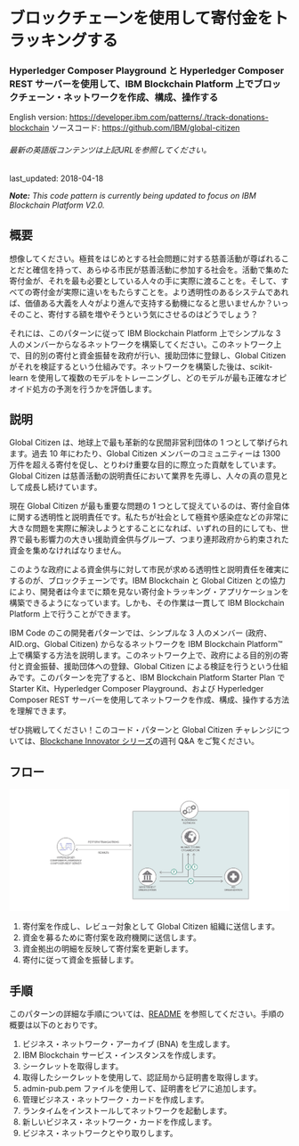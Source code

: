 # ブロックチェーンを使用して寄付金をトラッキングする

### Hyperledger Composer Playground と Hyperledger Composer REST サーバーを使用して、IBM Blockchain Platform 上でブロックチェーン・ネットワークを作成、構成、操作する

English version: https://developer.ibm.com/patterns/./track-donations-blockchain
  ソースコード: https://github.com/IBM/global-citizen

###### 最新の英語版コンテンツは上記URLを参照してください。
last_updated: 2018-04-18

 
_**Note:** This code pattern is currently being updated to focus on IBM Blockchain Platform V2.0._

## 概要

想像してください。極貧をはじめとする社会問題に対する慈善活動が尊ばれることだと確信を持って、あらゆる市民が慈善活動に参加する社会を。活動で集めた寄付金が、それを最も必要としている人々の手に実際に渡ることを。そして、すべての寄付金が実際に違いをもたらすことを。より透明性のあるシステムであれば、価値ある大義を人々がより進んで支持する動機になると思いませんか？いっそのこと、寄付する額を増やそうという気にさせるのはどうでしょう？

それには、このパターンに従って IBM Blockchain Platform 上でシンプルな 3 人のメンバーからなるネットワークを構築してください。このネットワーク上で、目的別の寄付と資金振替を政府が行い、援助団体に登録し、Global Citizen がそれを検証するという仕組みです。ネットワークを構築した後は、scikit-learn を使用して複数のモデルをトレーニングし、どのモデルが最も正確なオピオイド処方の予測を行うかを評価します。

## 説明

Global Citizen は、地球上で最も革新的な民間非営利団体の 1 つとして挙げられます。過去 10 年にわたり、Global Citizen メンバーのコミュニティーは 1300 万件を超える寄付を促し、とりわけ重要な目的に際立った貢献をしています。Global Citizen は慈善活動の説明責任において業界を先導し、人々の真の意見として成長し続けています。

現在 Global Citizen が最も重要な問題の 1 つとして捉えているのは、寄付金自体に関する透明性と説明責任です。私たちが社会として極貧や感染症などの非常に大きな問題を実際に解決しようとすることになれば、いずれの目的にしても、世界で最も影響力の大きい援助資金供与グループ、つまり連邦政府から約束された資金を集めなければなりません。

このような政府による資金供与に対して市民が求める透明性と説明責任を確実にするのが、ブロックチェーンです。IBM Blockchain と Global Citizen との協力により、開発者は今までに類を見ない寄付金トラッキング・アプリケーションを構築できるようになっています。しかも、その作業は一貫して IBM Blockchain Platform 上で行うことができます。

IBM Code のこの開発者パターンでは、シンプルな 3 人のメンバー (政府、AID.org、Global Citizen) からなるネットワークを IBM Blockchain Platform&trade; 上で構築する方法を説明します。このネットワーク上で、政府による目的別の寄付と資金振替、援助団体への登録、Global Citizen による検証を行うという仕組みです。このパターンを完了すると、IBM Blockchain Platform Starter Plan で Starter Kit、Hyperledger Composer Playground、および Hyperledger Composer REST サーバーを使用してネットワークを作成、構成、操作する方法を理解できます。

ぜひ挑戦してください！このコード・パターンと Global Citizen チャレンジについては、[Blockchane Innovator シリーズ](https://developer.ibm.com/tv/blockchain-innovators/)の週刊 Q&amp;A をご覧ください。

## フロー

![フロー](./images/arch-blockchain-global-citizen.png)

1. 寄付案を作成し、レビュー対象として Global Citizen 組織に送信します。
1. 資金を募るために寄付案を政府機関に送信します。
1. 資金拠出の明細を反映して寄付案を更新します。
1. 寄付に従って資金を振替します。

## 手順

このパターンの詳細な手順については、[README](https://github.com/IBM/global-citizen/blob/master/README.md) を参照してください。手順の概要は以下のとおりです。

1. ビジネス・ネットワーク・アーカイブ (BNA) を生成します。
2. IBM Blockchain サービス・インスタンスを作成します。
3. シークレットを取得します。
4. 取得したシークレットを使用して、認証局から証明書を取得します。
5. admin-pub.pem ファイルを使用して、証明書をピアに追加します。
6. 管理ビジネス・ネットワーク・カードを作成します。
7. ランタイムをインストールしてネットワークを起動します。
8. 新しいビジネス・ネットワーク・カードを作成します。
9. ビジネス・ネットワークとやり取りします。
